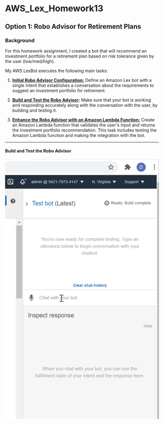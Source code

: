 # AWS_Lex_Homework13

## Option 1: Robo Advisor for Retirement Plans


### Background
For this homework assignment, I created a bot that will recommend an investment portfolio for a retirement plan based on risk tolerance given by the user (low/med/high).

My AWS LexBot executes the following main tasks:

1. **[Initial Robo Advisor Configuration:](#Initial-Robo-Advisor-Configuration)** Define an Amazon Lex bot with a single intent that establishes a conversation about the requirements to suggest an investment portfolio for retirement.

2. **[Build and Test the Robo Advisor](#Build-and-Test-the-Robo-Advisor):** Make sure that your bot is working and responding accurately along with the conversation with the user, by building and testing it.

3. **[Enhance the Robo Advisor with an Amazon Lambda Function:](#Enhance-the-Robo-Advisor-with-an-Amazon-Lambda-Function)** Create an Amazon Lambda function that validates the user's input and returns the investment portfolio recommendation. This task includes testing the Amazon Lambda function and making the integration with the bot.

---
#### Build and Test the Robo Advisor

![Robo Advisor test](RoboAdvisorExecution.gif)

